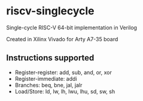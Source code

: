 # riscv-singlecycle
Single-cycle RISC-V 64-bit implementation in Verilog

Created in Xilinx Vivado for Arty A7-35 board

## Instructions supported
* Register-register: add, sub, and, or, xor
* Register-immediate: addi
* Branches: beq, bne, jal, jalr
* Load/Store: ld, lw, lh, lwu, lhu, sd, sw, sh
